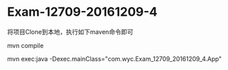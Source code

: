 # Exam-12709-20161209-4

将项目Clone到本地，执行如下maven命令即可


mvn compile


mvn exec:java -Dexec.mainClass="com.wyc.Exam_12709_20161209_4.App"
